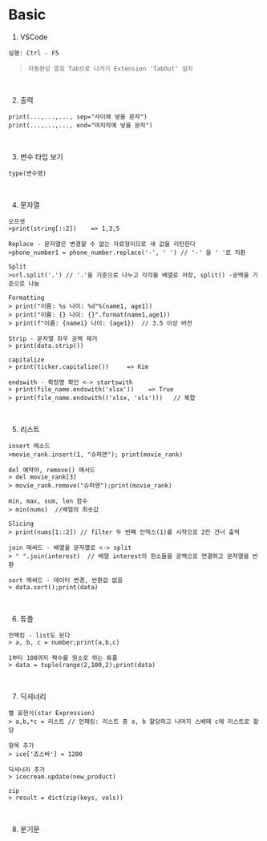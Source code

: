 Basic
=======

1. VSCode

`실행: Ctrl - F5`

> `자동완성 괄호 Tab으로 나가기 Extension 'TabOut' 설치`

<br>

2. 출력

```
print(...,...,..., sep="사이에 넣을 문자")
print(...,...,..., end="마지막에 넣을 문자")

```

<br>

3. 변수 타입 보기

`type(변수명)`

<br>

4. 문자열

```
오프셋
>print(string[::2])    => 1,3,5

Replace - 문자열은 변경할 수 없는 자료형이므로 새 값을 리턴한다
>phone_number1 = phone_number.replace('-', ' ') // '-' 을 ' '로 치환

Split 
>url.split('.') // '.'을 기준으로 나누고 각각을 배열로 저장, split() -공백을 기준으로 나눔

Formatting
> print("이름: %s 나이: %d"%(name1, age1))
> print("이름: {} 나이: {}".format(name1,age1))
> print(f"이름: {name1} 나이: {age1})  // 3.5 이상 버전

Strip - 문자열 좌우 공백 제거
> print(data.strip())

capitalize
> print(ticker.capitalize())     => Kim

endswith - 확장명 확인 <-> startswith
> print(file_name.endswith('xlsx'))    => True
> print(file_name.endswith(('xlsx, 'xls')))   // 복합

```
<br>

5. 리스트

```
insert 메소드
>movie_rank.insert(1, "슈퍼맨"); print(movie_rank)

del 예약어, remove() 매서드
> del movie_rank[3]
> movie_rank.remove("슈퍼맨");print(movie_rank)

min, max, sum, len 함수
> min(nums)  //배열의 최솟값

Slicing
> print(nums[1::2]) // filter 두 번째 인덱스(1)를 시작으로 2칸 건너 출력

join 매써드 - 배열을 문자열로 <-> split
> " ".join(interest)  // 배열 interest의 원소들을 공백으로 연결하고 문자열을 반환

sort 매써드 - 데이터 변경, 반환값 없음
> data.sort();print(data)

```

<br>

6. 튜플

```
언팩킹 - list도 된다
> a, b, c = number;print(a,b,c)

1부터 100까지 짝수를 원소로 하는 튜플
> data = tuple(range(2,100,2);print(data)

```

<br>

7. 딕셔너리

```
별 표현식(star Expression)
> a,b,*c = 리스트 // 언패킹: 리스트 중 a, b 할당하고 나머지 스베떼 c에 리스트로 할당

항목 추가
> ice['죠스바'] = 1200

딕셔너리 추가
> icecream.update(new_product)

zip
> result = dict(zip(keys, vals))

```

<br>

8. 분기문



